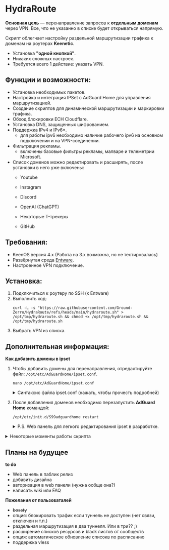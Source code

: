 # HydraRoute

**Основная цель** — перенаправление запросов к **отдельным доменам** через VPN. Все, что не указанно в списке будет открываться напрямую.

Скрипт облегчает настройку раздельной маршрутизации трафика к доменам на роутерах **Keenetic**.
- Установка **"одной кнопкой"**.
- Никаких сложных настроек.
- Требуется всего 1 действие: указать VPN.

## Функции и возможности:
- Установка необходимых пакетов.
- Настройка и интеграция IPSet с AdGuard Home для управления маршрутизацией.
- Создание скриптов для динамической маршрутизации и маркировки трафика.
- Обход блокировки ECH Cloudflare.
- Установка DNS, защищенных шифрованием.
- Поддержка IPv4 и IPv6*.
	* для работы ipv6 необходимо наличие рабочего ipv6 на основном подключении и на VPN-соединении.
- Фильтрация рекламы.
	* включены базовые фильтры рекламы, малваре и телеметрии Microsoft.
- Список доменов можно редактировать и расширять, после установки в него уже включены:
  - Youtube
  - Instagram
  - Discord
  - OpenAI (ChatGPT)
  - Некоторые T-трекеры
  
  - GitHub

## Требования:
- KeenOS версия 4.х (Работа на 3.х возможна, но не тестировалась)
- Развёрнутая среда [Entware](https://help.keenetic.com/hc/ru/articles/360021214160-Установка-системы-пакетов-репозитория-Entware-на-USB-накопитель).
- Настроенное VPN подключение.

## Установка:
1. Подключиться к роутеру по SSH (к Entware)
2. Выполнить код:
	```
	curl -L -s "https://raw.githubusercontent.com/Ground-Zerro/HydraRoute/refs/heads/main/hydraroute.sh" > /opt/tmp/hydraroute.sh && chmod +x /opt/tmp/hydraroute.sh && /opt/tmp/hydraroute.sh
	```
3. Выбрать VPN из списка.

## Дополнительная информация:
**Как добавить домены в ipset**
1. Чтобы добавить домены для перенаправления, отредактируйте файл: `/opt/etc/AdGuardHome/ipset.conf`.
	```
	nano /opt/etc/AdGuardHome/ipset.conf
	```
 
   <details>
   <summary>Синтаксис файла ipset.conf (нажать, чтобы прочесть подробней)</summary>
   
	```
	intel.com,2ip.ru/bypass,bypass6
	instagram.com,cdninstagram.com/bypass,bypass6
	openai.com,chatgpt.com/bypass,bypass6
	```
   
	- В левой части через запятую указаны домены, требующие обхода.
	- Справа после слэша — ipset, в который AGH складывает результаты разрешения DNS-имён. В примере указаны создаваемые скриптом `ipset` для IPv4 и IPv6: `/bypass,bypass6`
	- Можно указать всё в одну строчку, можно разделить логически на несколько строк как в примере.
	- Домены третьего уровня и выше включаются сами, т.е. указание `intel.com` включает также `www.intel.com`, `download.intel.com` и прочее.
	- В примере добавлен «сигнальный» сервис [2ip.ru](https://2ip.ru/), для проверки работоспособности решения, показывающий IP-адрес туннеля (VPN), через которое вы перенаправите трафик.
   </details>

2. После добавления доменов необходимо перезапустить **AdGuard Home** командой:
	```
	/opt/etc/init.d/S99adguardhome restart
	```
	<details>
	<summary>P.S. Web панель для легкого редактирования ipset в разработке.</summary>
	
	![Image](https://github.com/user-attachments/assets/e75810c4-262f-4292-bba9-8cd450604453)
	</details>
<details>
<summary>Некоторые моменты работы скрипта</summary>

Скрипт устанавливает opkg пакеты adguardhome-go, ipset, iptables и ip-full, добавляет скрипты и настройки для их работы. Больше ничего.

- При установке каждого пакета проверяется результат т.к. в случае ошибки, например не хватило места, дальнейшее выполнение бессмысленно и может нарушить работу системы.
- Учтена особенность прошивок до 4.2.3 в которых при отключении системного DNS происходит выход из ssh сессии и выполнение скрипта прерывается.
- AdGuard Home:
	- Web админка и DNS-сервер биндятся только на IP роутера (br0), а не на все доступные интерфейсы (0.0.0.0).
	- Сразу настроены DoT DNS, Bootstrap DNS-серверы + базовые фильтры рекламы, малваре и телеметрии Microsoft.
</details>

## Планы на будущее
**to do**
- Web панель в паблик релиз
- добавить дизайна
- авторизация в web панели (нужна ообще она?)
- написать wiki или FAQ

**Пожелания от пользоваталей**
- ~~bossty~~
- опция: блокировать трафик если туннель не доступен (нет связи, отключен и т.п.)
- раздельная маршрутизация в два туннеля. Или в три?? ;)
- расширение списков ресурсов и black листов от сообществ
- опция: автоматическое обновление списокв по расписанию
- поддержка vless

